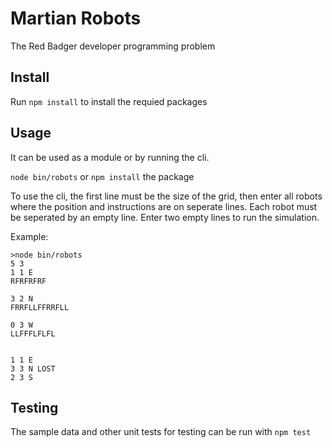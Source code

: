 # Martian Robots
The Red Badger developer programming problem

## Install
Run `npm install` to install the requied packages

## Usage
It can be used as a module or by running the cli.

`node bin/robots` or `npm install` the package

To use the cli, the first line must be the size of the grid, then enter all
robots where the position and instructions are on seperate lines. Each robot
must be seperated by an empty line. Enter two empty lines to run the simulation.

Example:
```
>node bin/robots
5 3
1 1 E
RFRFRFRF

3 2 N
FRRFLLFFRRFLL

0 3 W
LLFFFLFLFL


1 1 E
3 3 N LOST
2 3 S
```

## Testing
The sample data and other unit tests for testing can be run with `npm test`
